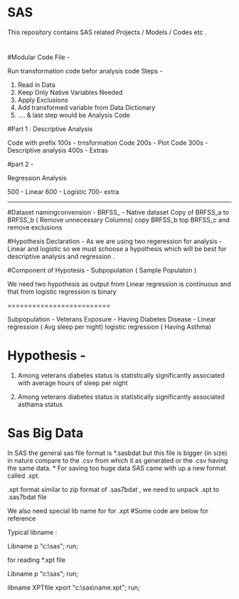 # SAS
This repository contains SAS related Projects / Models / Codes etc .

# 


#Modular Code File -

Run transformation code befor analysis code
Steps -

1. Read in Data
2. Keep Only Native Variables Needed
3. Apply Exclusions
4. Add transformed variable from Data Dictionary
5. ....
& last step would be Analysis Code 

#Part 1 : Descriptive Analysis

Code with prefix 
100s - trnsformation Code 
200s - Plot Code
300s - Descriptive analysis
400s - Extras

#part 2 - 

Regression Analysis 

500 - Linear
600 - Logistic 
700- extra

---

#Dataset namingconvension - 
BRFSS_ - Native dataset 
Copy of BRFSS_a to BRFSS_b ( Remove unnecessary Columns)
copy BRFSS_b top BRFSS_c and remove exclusions

#Hypothesis Declaration - 
As we are using two regeression for analysis - Linear and logistic so we must schoose a hypothesis which will be best for descriptive analysis and regression . 

#Component of Hypotesis - 
Subpopulation ( Sample Populaton )
 
We need two hypothesis as output from Linear regression is continuous and that from logistic regression is binary

=========================

Subpopulation - Veterans
Exposure - Having Diabetes 
Disease - Linear regression ( Avg sleep per night)
          logistic regression ( Having Asthma)
		  
# Hypothesis - 
1. Among veterans diabetes status is statistically significantly associated with average hours of sleep per night

2. Among veterans diabetes status is statistically significantly associated asthama status

# Sas Big Data
In SAS the general sas file format is *.sasbdat but this file is bigger (in size) in nature compare to the .csv from which it as generated or the .csv having the same data. *
For saving too huge data SAS came with up a new format called .xpt. 

.xpt format similar to zip format of .sas7bdat , we need to unpack .xpt to .sas7bdat file 

We also need special lib name for for .xpt 
#Some code are below for reference 

Typical libname :

Libname p "c:\sas";
run;

for reading *.xpt file 

Libname p "c:\sas";
run;

libname XPTfile xport "c:\sas\name.xpt";
run;





